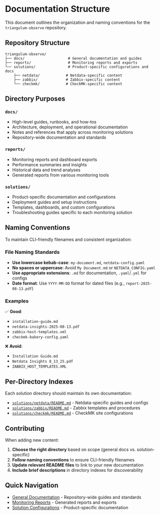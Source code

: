 # Documentation Structure

This document outlines the organization and naming conventions for the `triangulum-observe` repository.

## Repository Structure

```text
triangulum-observe/
├── docs/                    # General documentation and guides
├── reports/                 # Monitoring reports and exports
└── solutions/               # Product-specific configurations and docs
    ├── netdata/            # Netdata-specific content
    ├── zabbix/             # Zabbix-specific content
    └── checkmk/            # CheckMK-specific content
```

## Directory Purposes

### `docs/`
- High-level guides, runbooks, and how-tos
- Architecture, deployment, and operational documentation
- Notes and references that apply across monitoring solutions
- Repository-wide documentation and standards

### `reports/`
- Monitoring reports and dashboard exports
- Performance summaries and insights
- Historical data and trend analyses
- Generated reports from various monitoring tools

### `solutions/`
- Product-specific documentation and configurations
- Deployment guides and setup instructions
- Templates, dashboards, and custom configurations
- Troubleshooting guides specific to each monitoring solution

## Naming Conventions

To maintain CLI-friendly filenames and consistent organization:

### File Naming Standards
- **Use lowercase kebab-case**: `my-document.md`, `netdata-config.yaml`
- **No spaces or uppercase**: Avoid `My Document.md` or `NETDATA_CONFIG.yaml`
- **Use appropriate extensions**: `.md` for documentation, `.yaml`/`.yml` for configs
- **Date format**: Use `YYYY-MM-DD` format for dated files (e.g., `report-2025-08-13.pdf`)

### Examples
✅ **Good**:
- `installation-guide.md`
- `netdata-insights-2025-08-13.pdf`
- `zabbix-host-templates.xml`
- `checkmk-bakery-config.yaml`

❌ **Avoid**:
- `Installation Guide.md`
- `Netdata Insights 8_13_25.pdf`
- `ZABBIX_HOST_TEMPLATES.XML`

## Per-Directory Indexes

Each solution directory should maintain its own documentation:

- [`solutions/netdata/README.md`](../solutions/netdata/) - Netdata-specific guides and configs
- [`solutions/zabbix/README.md`](../solutions/zabbix/) - Zabbix templates and procedures  
- [`solutions/checkmk/README.md`](../solutions/checkmk/) - CheckMK site configurations

## Contributing

When adding new content:

1. **Choose the right directory** based on scope (general docs vs. solution-specific)
2. **Follow naming conventions** to ensure CLI-friendly filenames
3. **Update relevant README files** to link to your new documentation
4. **Include brief descriptions** in directory indexes for discoverability

## Quick Navigation

- [General Documentation](.) - Repository-wide guides and standards
- [Monitoring Reports](../reports/) - Generated reports and exports
- [Solution Configurations](../solutions/) - Product-specific documentation
